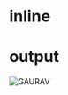 # inline

# output 

![GAURAV](https://github.com/user-attachments/assets/d30e6e18-6a1e-4a81-85ec-c43fee23f2e9)


